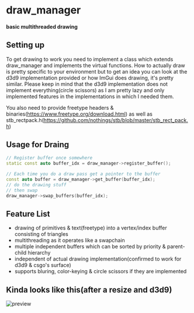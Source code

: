 # draw_manager

#### basic multithreaded drawing

Setting up
------
To get drawing to work you need to implement a class which extends draw_manager and implements the virtual functions.
How to actually draw is pretty specific to your environment but to get an idea you can look at the d3d9 implementation provided or how ImGui does drawing, it's pretty similar.
Please keep in mind that the d3d9 implementation does not implement everything(circle scissors) as I am pretty lazy and only implemented features in the implementations in which I needed them.

You also need to provide freetype headers & binaries(https://www.freetype.org/download.html) as well as stb_rectpack.h(https://github.com/nothings/stb/blob/master/stb_rect_pack.h)

Usage for Draing
------

```cpp
// Register buffer once somewhere
static const auto buffer_idx = draw_manager->register_buffer();

// Each time you do a draw pass get a pointer to the buffer
const auto buffer = draw_manager->get_buffer(buffer_idx);
// do the drawing stuff
// then swap
draw_manager->swap_buffers(buffer_idx);
```

Feature List
------

* drawing of primitives & text(freetype) into a vertex/index buffer consisting of triangles
* multithreading as it operates like a swapchain
* multiple independent buffers which can be sorted by priority & parent-child hierarchy
* independent of actual drawing implementation(confirmed to work for d3d9 & csgo's surface)
* supports bluring, color-keying & circle scissors if they are implemented

Kinda looks like this(after a resize and d3d9)
------
![preview](https://i.imgur.com/GNCDkpe.png)

